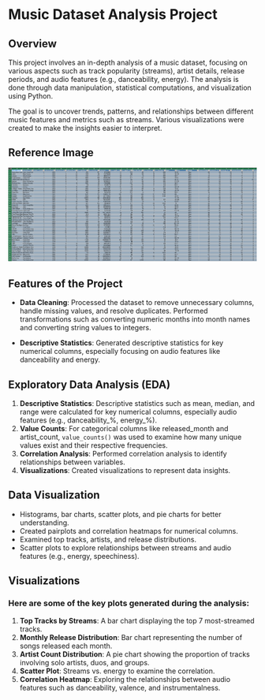 # Music Dataset Analysis Project 

## Overview 

This project involves an in-depth analysis of a music dataset, focusing on various aspects such as track popularity (streams), artist details, release periods, and audio features (e.g., danceability, energy). The analysis is done through data manipulation, statistical computations, and visualization using Python.

The goal is to uncover trends, patterns, and relationships between different music features and metrics such as streams. Various visualizations were created to make the insights easier to interpret.

## Reference Image 

![Reference Image](reference_image.png)



## Features of the Project 

- **Data Cleaning**: Processed the dataset to remove unnecessary columns, handle missing values, and resolve duplicates. Performed transformations such as converting numeric months into month names and converting string values to integers.

- **Descriptive Statistics**: Generated descriptive statistics for key numerical columns, especially focusing on audio features like danceability and energy.

## Exploratory Data Analysis (EDA)

1. **Descriptive Statistics**: Descriptive statistics such as mean, median, and range were calculated for key numerical columns, especially audio features (e.g., danceability_%, energy_%).
2. **Value Counts**: For categorical columns like released_month and artist_count, `value_counts()` was used to examine how many unique values exist and their respective frequencies.
3. **Correlation Analysis**: Performed correlation analysis to identify relationships between variables.
4. **Visualizations**: Created visualizations to represent data insights.

## Data Visualization

- Histograms, bar charts, scatter plots, and pie charts for better understanding.
- Created pairplots and correlation heatmaps for numerical columns.
- Examined top tracks, artists, and release distributions.
- Scatter plots to explore relationships between streams and audio features (e.g., energy, speechiness).

## Visualizations

### Here are some of the key plots generated during the analysis:

1. **Top Tracks by Streams**: A bar chart displaying the top 7 most-streamed tracks.
2. **Monthly Release Distribution**: Bar chart representing the number of songs released each month.
3. **Artist Count Distribution**: A pie chart showing the proportion of tracks involving solo artists, duos, and groups.
4. **Scatter Plot**: Streams vs. energy to examine the correlation.
5. **Correlation Heatmap**: Exploring the relationships between audio features such as danceability, valence, and instrumentalness.


